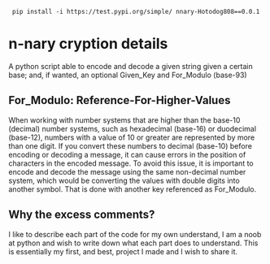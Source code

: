 ```
 pip install -i https://test.pypi.org/simple/ nnary-Hotodog808==0.0.1
```
# n-nary cryption details
A python script able to encode and decode a given string given a certain base; and, if wanted, an optional Given_Key and For_Modulo (base-93)
## For_Modulo: Reference-For-Higher-Values
When working with number systems that are higher than the base-10 (decimal) number systems, such as hexadecimal (base-16) or duodecimal (base-12), numbers with a value of 10 or greater are represented by more than one digit. If you convert these numbers to decimal (base-10) before encoding or decoding a message, it can cause errors in the position of characters in the encoded message. To avoid this issue, it is important to encode and decode the message using the same non-decimal number system, which would be converting the values with double digits into another symbol. That is done with another key referenced as For_Modulo.
## Why the excess comments? 
I like to describe each part of the code for my own understand, I am a noob at python and wish to write down what each part does to understand. This is essentially my first, and best, project I made and I wish to share it.
